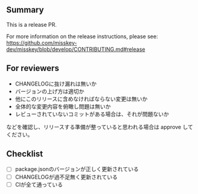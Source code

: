 ## Summary
This is a release PR.

For more information on the release instructions, please see:
https://github.com/misskey-dev/misskey/blob/develop/CONTRIBUTING.md#release

## For reviewers
- CHANGELOGに抜け漏れは無いか
- バージョンの上げ方は適切か
- 他にこのリリースに含めなければならない変更は無いか
- 全体的な変更内容を俯瞰し問題は無いか
- レビューされていないコミットがある場合は、それが問題ないか

などを確認し、リリースする準備が整っていると思われる場合は approve してください。

## Checklist
- [ ] package.jsonのバージョンが正しく更新されている
- [ ] CHANGELOGが過不足無く更新されている
- [ ] CIが全て通っている
